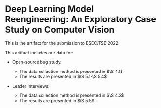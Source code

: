 # Deep Learning Model Reengineering: An Exploratory Case Study on Computer Vision

This is the artifact for the submission to ESEC/FSE'2022. 

This artifact includes our data for:
- Open-source bug study:
  - The data collection method is presented in $\S 4.1$
  - The results are presented in $\S 5.1-\S 5.4$

- Leader interviews:
  - The data collection method is presented in $\S 4.2$
  - The results are presented in $\S 5.5$
 

<!-- **For the spreadsheet, you may download to view it.* -->